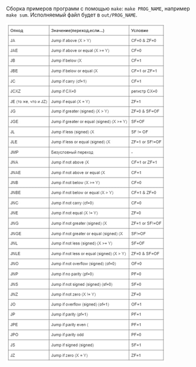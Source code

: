 Сборка примеров программ с помощью `make`: `make PROG_NAME`, например `make sum`. Исполняемый файл будет в `out/PROG_NAME`.

![X86 jump table](./jump_table.jpg)
